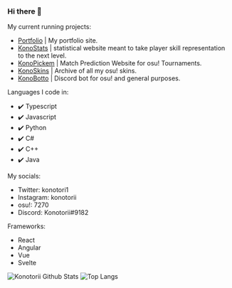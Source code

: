 ### Hi there 👋

My current running projects:
 - [Portfolio](https://konotorii.com) | My portfolio site.
 - [KonoStats](https://stats.konotorii.com) | statistical website meant to take player skill representation to the next level.
 - [KonoPickem](https://pickem.konotorii.com) | Match Prediction Website for osu! Tournaments.
 - [KonoSkins](https://skins.konotorii.com) | Archive of all my osu! skins.
 - [KonoBotto](https://discord.me/konobotto) | Discord bot for osu! and general purposes.
 
Languages I code in:
 - ✔️ Typescript
 - ✔️ Javascript
 - ✔️ Python
 - ✔️ C#
 - ✔️ C++
 - ✔️ Java
 
My socials:
 - Twitter: konotori1
 - Instagram: konotorii
 - osu!: 7270
 - Discord: Konotorii#9182

Frameworks:
 - React
 - Angular
 - Vue
 - Svelte

<!--
**konotorii/konotorii** is a ✨ _special_ ✨ repository because its `README.md` (this file) appears on your GitHub profile.

Here are some ideas to get you started:

- 🔭 I’m currently working on ...
- 🌱 I’m currently learning ...
- 👯 I’m looking to collaborate on ...
- 🤔 I’m looking for help with ...
- 💬 Ask me about ...
- 📫 How to reach me: ...
- 😄 Pronouns: ...
- ⚡ Fun fact: ...
-->

![Konotorii Github Stats](https://konotorii-stats.vercel.app/api?username=konotorii&count_private=true&show_icons=true&theme=monokai)
![Top Langs](https://konotorii-stats.vercel.app/api/top-langs/?username=konotorii&count_private=true&show_icons=true&theme=monokai)

